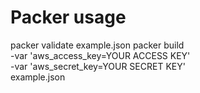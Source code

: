 # Packer usage
packer validate example.json
packer build \
    -var 'aws_access_key=YOUR ACCESS KEY' \
    -var 'aws_secret_key=YOUR SECRET KEY' \
    example.json

